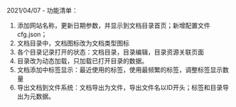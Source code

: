 2021/04/07 - 功能清单：
1. 添加网站名称，更新日期参数，并显示到文档目录首页；新增配置文件cfg.json；
2. 文档目录中，文档图标改为文档类型图标
3. 各个目录记录打开的状态：文档目录，目录编辑，目录资源关联页面
4. 目录改为动态加载，只加载已打开目录的数据。
5. 文档添加中标签显示：最近使用的标签，使用最频繁的标签，调整标签显示数量
6. 导出文档到文件系统：文档导出为文件，导出文件名以ID开头；标签和目录导出为元数据。